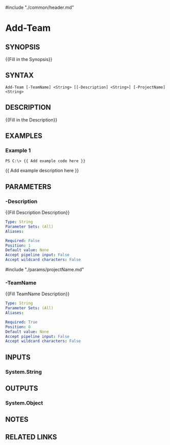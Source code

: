#include "./common/header.md"

# Add-Team

## SYNOPSIS
{{Fill in the Synopsis}}

## SYNTAX

```
Add-Team [-TeamName] <String> [[-Description] <String>] [-ProjectName] <String>
```

## DESCRIPTION
{{Fill in the Description}}

## EXAMPLES

### Example 1
```
PS C:\> {{ Add example code here }}
```

{{ Add example description here }}

## PARAMETERS

### -Description
{{Fill Description Description}}

```yaml
Type: String
Parameter Sets: (All)
Aliases: 

Required: False
Position: 1
Default value: None
Accept pipeline input: False
Accept wildcard characters: False
```

#include "./params/projectName.md"

### -TeamName
{{Fill TeamName Description}}

```yaml
Type: String
Parameter Sets: (All)
Aliases: 

Required: True
Position: 0
Default value: None
Accept pipeline input: False
Accept wildcard characters: False
```

## INPUTS

### System.String


## OUTPUTS

### System.Object

## NOTES

## RELATED LINKS

